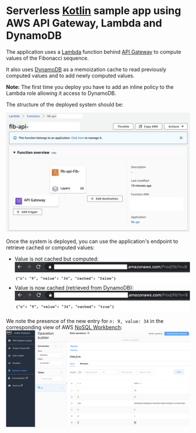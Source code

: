 # Serverless [Kotlin](https://kotlinlang.org/) sample app using AWS API Gateway, Lambda and DynamoDB

The application uses a [Lambda](https://docs.aws.amazon.com/lambda/?id=docs_gateway) function behind [API Gateway](https://docs.aws.amazon.com/apigateway/?id=docs_gateway) to compute values of the Fibonacci sequence.

It also uses [DynamoDB](https://docs.aws.amazon.com/dynamodb/?id=docs_gateway) as a memoization cache to read previously computed values and to add newly computed values.

**Note:** The first time you deploy you have to add an inline policy to the Lambda role allowing it access to DynamoDB.

The structure of the deployed system should be:

![System structure](aws-lambda-view.png "AWS API Gateway and Lambda Structure")

Once the system is deployed, you can use the application's endpoint to retrieve cached or computed values:

* Value is not cached but computed:
![Computed value](value-computed.png "Value must be computed")
* Value is now cached (retrieved from DynamoDB):
![Cached value](value-cached.png "Value returned from cache")

We note the presence of the new entry for `n: 9, value: 34` in the corresponding view of AWS [NoSQL Workbench](https://docs.aws.amazon.com/amazondynamodb/latest/developerguide/workbench.html):
![NoSQL Workbench view](nosql.png "NoSQL Workbench with n:9, value:34")
